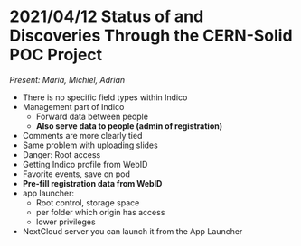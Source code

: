 # 2021/04/12 Status of and Discoveries Through the CERN-Solid POC Project

*Present: Maria, Michiel, Adrian*

* There is no specific field types within Indico
* Management part of Indico
  * Forward data between people
  * **Also serve data to people (admin of registration)**
* Comments are more clearly tied
* Same problem with uploading slides
* Danger: Root access
* Getting Indico profile from WebID
* Favorite events, save on pod
* **Pre-fill registration data from WebID**
* app launcher:
  * Root control, storage space
  * per folder which origin has access
  * lower privileges
* NextCloud server you can launch it from the App Launcher
